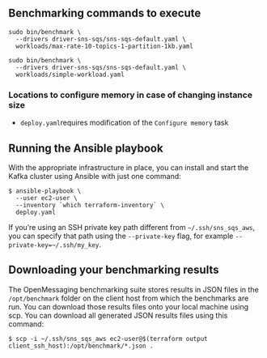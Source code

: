 ## Benchmarking commands to execute

```
sudo bin/benchmark \
  --drivers driver-sns-sqs/sns-sqs-default.yaml \
  workloads/max-rate-10-topics-1-partition-1kb.yaml
```
```
sudo bin/benchmark \
  --drivers driver-sns-sqs/sns-sqs-default.yaml \
  workloads/simple-workload.yaml
```

### Locations to configure memory in case of changing instance size

* `deploy.yaml`requires modification of the `Configure memory` task

## Running the Ansible playbook
With the appropriate infrastructure in place, you can install and start the Kafka cluster using Ansible with just one command:

```
$ ansible-playbook \
  --user ec2-user \
  --inventory `which terraform-inventory` \
  deploy.yaml
```

If you’re using an SSH private key path different from `~/.ssh/sns_sqs_aws`, you can specify that path using the `--private-key` flag, for example `--private-key=~/.ssh/my_key`.

## Downloading your benchmarking results
The OpenMessaging benchmarking suite stores results in JSON files in the `/opt/benchmark` folder on the client host from which the benchmarks are run. You can download those results files onto your local machine using scp. You can download all generated JSON results files using this command:

```
$ scp -i ~/.ssh/sns_sqs_aws ec2-user@$(terraform output client_ssh_host):/opt/benchmark/*.json .
```